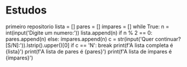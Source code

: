 # Estudos
 primeiro repositorio
lista = []
pares = []
ímpares = []
while True:
    n = int(input('Digite um numero:'))
    lista.append(n)
    if n % 2 == 0:
        pares.append(n)
    else:
        ímpares.append(n)
    c = str(input('Quer continuar? [S/N]:')).lstrip().upper()[0]
    if c == 'N':
        break
print(f'A lista completa é {lista}')
print(f'A lista de pares é {pares}')
print(f'A lista de ímpares é {ímpares}')
